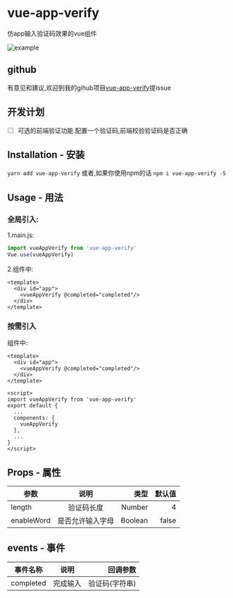 # vue-app-verify
仿app输入验证码效果的vue组件

![example](https://s1.ax1x.com/2020/08/15/dkmXbd.png)

## github
有意见和建议,欢迎到我的gihub项目[vue-app-verify](https://github.com/70hnXX/vue-app-verify.git)提issue

## 开发计划
- [ ] 可选的前端验证功能.配置一个验证码,前端校验验证码是否正确


## Installation - 安装
`yarn add vue-app-verify`
或者,如果你使用npm的话
`npm i vue-app-verify -S`

## Usage - 用法
### 全局引入:
1.main.js:
``` js
import vueAppVerify from 'vue-app-verify'
Vue.use(vueAppVerify)
```
2.组件中:
``` vue
<template>
  <div id="app">
    <vueAppVerify @completed="completed"/>
  </div>
</template>
```
### 按需引入
组件中:
``` vue
<template>
  <div id="app">
    <vueAppVerify @completed="completed"/>
  </div>
</template>

<script>
import vueAppVerify from 'vue-app-verify'
export default {
  ...
  components: {
    vueAppVerify
  },
  ...
}
</script>
```

## Props - 属性
参数|说明|类型|默认值
---|:--:|---:|---:
length|验证码长度|Number|4
enableWord|是否允许输入字母|Boolean|false

## events - 事件
事件名称|说明|回调参数
---|:--:|---:
completed|完成输入|验证码(字符串)